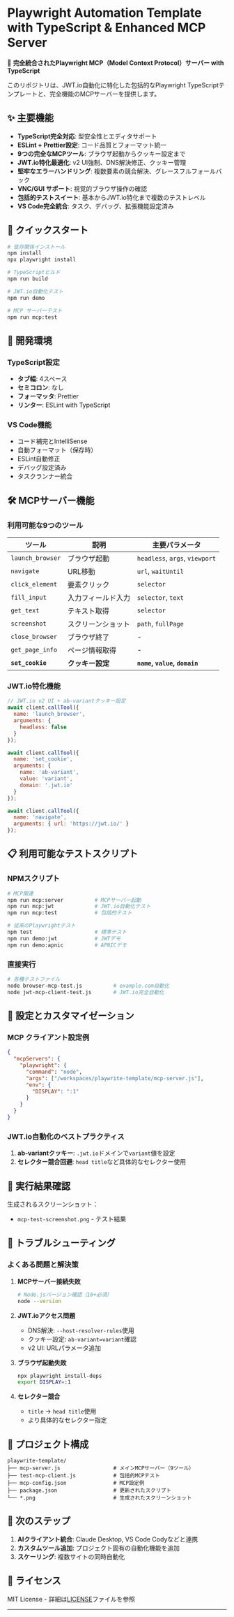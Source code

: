 # Playwright Automation Template with TypeScript & Enhanced MCP Server

🎉 **完全統合されたPlaywright MCP（Model Context Protocol）サーバー with TypeScript**

このリポジトリは、JWT.io自動化に特化した包括的なPlaywright TypeScriptテンプレートと、完全機能のMCPサーバーを提供します。

## ✨ 主要機能

- **TypeScript完全対応**: 型安全性とエディタサポート
- **ESLint + Prettier設定**: コード品質とフォーマット統一
- **9つの完全なMCPツール**: ブラウザ起動からクッキー設定まで
- **JWT.io特化最適化**: v2 UI強制、DNS解決修正、クッキー管理
- **堅牢なエラーハンドリング**: 複数要素の競合解決、グレースフルフォールバック
- **VNC/GUI サポート**: 視覚的ブラウザ操作の確認
- **包括的テストスイート**: 基本からJWT.io特化まで複数のテストレベル
- **VS Code完全統合**: タスク、デバッグ、拡張機能設定済み

## 🚀 クイックスタート

```bash
# 依存関係インストール
npm install
npx playwright install

# TypeScriptビルド
npm run build

# JWT.io自動化テスト
npm run demo

# MCP サーバーテスト
npm run mcp:test
```

## 🔧 開発環境

### TypeScript設定
- **タブ幅**: 4スペース
- **セミコロン**: なし
- **フォーマッタ**: Prettier
- **リンター**: ESLint with TypeScript

### VS Code機能
- コード補完とIntelliSense
- 自動フォーマット（保存時）
- ESLint自動修正
- デバッグ設定済み
- タスクランナー統合

## 🛠 MCPサーバー機能

### 利用可能な9つのツール

| ツール | 説明 | 主要パラメータ |
|--------|------|----------------|
| `launch_browser` | ブラウザ起動 | `headless`, `args`, `viewport` |
| `navigate` | URL移動 | `url`, `waitUntil` |
| `click_element` | 要素クリック | `selector` |
| `fill_input` | 入力フィールド入力 | `selector`, `text` |
| `get_text` | テキスト取得 | `selector` |
| `screenshot` | スクリーンショット | `path`, `fullPage` |
| `close_browser` | ブラウザ終了 | - |
| `get_page_info` | ページ情報取得 | - |
| **`set_cookie`** | **クッキー設定** | **`name`, `value`, `domain`** |

### JWT.io特化機能

```javascript
// JWT.io v2 UI + ab-variantクッキー設定
await client.callTool({
  name: 'launch_browser',
  arguments: { 
    headless: false
  }
});

await client.callTool({
  name: 'set_cookie',
  arguments: { 
    name: 'ab-variant',
    value: 'variant',
    domain: '.jwt.io'
  }
});

await client.callTool({
  name: 'navigate',
  arguments: { url: 'https://jwt.io/' }
});
```

## 📋 利用可能なテストスクリプト

### NPMスクリプト

```bash
# MCP関連
npm run mcp:server          # MCPサーバー起動
npm run mcp:jwt             # JWT.io自動化テスト
npm run mcp:test            # 包括的テスト

# 従来のPlaywrightテスト
npm test                    # 標準テスト
npm run demo:jwt            # JWTデモ
npm run demo:apnic          # APNICデモ
```

### 直接実行

```bash
# 各種テストファイル
node browser-mcp-test.js          # example.com自動化
node jwt-mcp-client-test.js       # JWT.io完全自動化
```

## 🔧 設定とカスタマイゼーション

### MCP クライアント設定例

```json
{
  "mcpServers": {
    "playwright": {
      "command": "node",
      "args": ["/workspaces/playwrite-template/mcp-server.js"],
      "env": {
        "DISPLAY": ":1"
      }
    }
  }
}
```

### JWT.io自動化のベストプラクティス

1. **ab-variantクッキー**: `.jwt.io`ドメインで`variant`値を設定
2. **セレクター競合回避**: `head title`など具体的なセレクター使用

## 📸 実行結果確認

生成されるスクリーンショット：
- `mcp-test-screenshot.png` - テスト結果

## 🐛 トラブルシューティング

### よくある問題と解決策

1. **MCPサーバー接続失敗**
   ```bash
   # Node.jsバージョン確認（16+必須）
   node --version
   ```

2. **JWT.ioアクセス問題**
   - DNS解決: `--host-resolver-rules`使用
   - クッキー設定: `ab-variant=variant`確認
   - v2 UI: URLパラメータ追加

3. **ブラウザ起動失敗**
   ```bash
   npx playwright install-deps
   export DISPLAY=:1
   ```

4. **セレクター競合**
   - `title` → `head title`使用
   - より具体的なセレクター指定

## 📁 プロジェクト構成

```
playwrite-template/
├── mcp-server.js                 # メインMCPサーバー（9ツール）
├── test-mcp-client.js            # 包括的MCPテスト
├── mcp-config.json               # MCP設定例
├── package.json                  # 更新されたスクリプト
└── *.png                         # 生成されたスクリーンショット
```

## 🎯 次のステップ

1. **AIクライアント統合**: Claude Desktop, VS Code Codyなどと連携
2. **カスタムツール追加**: プロジェクト固有の自動化機能を追加
3. **スケーリング**: 複数サイトの同時自動化

## 📄 ライセンス

MIT License - 詳細は[LICENSE](LICENSE)ファイルを参照

---
